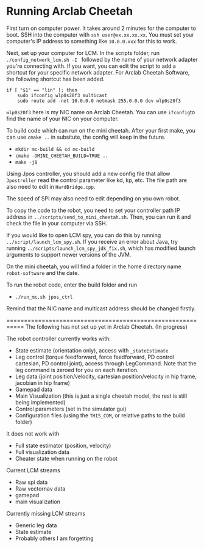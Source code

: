 # Running Arclab Cheetah
First turn on computer power.  It takes around 2 minutes for the computer to boot.
SSH into the computer with `ssh user@xx.xx.xx.xx`. You must set your computer's IP address to something like `10.0.0.xxx` for this to work.

Next, set up your computer for LCM.  In the scripts folder, run `./config_network_lcm.sh -I ` followed by the name of your network adapter you're connecting with. If you want, you can edit the script to add a shortcut for your specific network adapter. For Arclab Cheetah Software, the following shortcut has been added.
```
if [ "$1" == "lin" ]; then
    sudo ifconfig wlp0s20f3 multicast
    sudo route add -net 10.0.0.0 netmask 255.0.0.0 dev wlp0s20f3
```
`wlp0s20f3` here is my NIC name on Arclab Cheetah. You can use `ifconfig`to find the name of your NIC on your computer. 

To build code which can run on the mini cheetah. After your first make, you can use `cmake ..` in subsitute, the config will keep in the future.
- `mkdir mc-build && cd mc-build`
- `cmake -DMINI_CHEETAH_BUILD=TRUE ..`
- `make -j8`
  
Using Jpos controller, you should add a new config file that allow `Jpostroller` read the control parameter like kd, kp, etc. The file path are also need to edit in `HardBridge.cpp`.

The speed of SPI may also need to edit depending on you own robot.

To copy the code to the robot, you need to set your controller path IP address in `../scripts/send_to_mini_cheetah.sh`. Then, you can run it and check the file in your computer via SSH.

If you would like to open LCM spy, you can do this by running `../script/launch_lcm_spy.sh`.  If you receive an error about Java, try running `../scripts/launch_lcm_spy_jdk_fix.sh`, which has modified launch arguments to support newer versions of the JVM.


On the mini cheetah, you will find a folder in the home directory name `robot-software` and the date.  

To run the robot code, enter the build folder and run 
- `./run_mc.sh jpos_ctrl`
  
Remind that the NIC name and multicast address should be changed firstly.


===========================================================
The following has not set up yet in Arclab Cheetah. (In progress)

The robot controller currently works with:

- State estimate (orientation only), access with `_stateEstimate`
- Leg control (torque feedforward, force feedforward, PD control cartesian, PD control joint), access through LegCommand.  Note that the leg command is zeroed for you on each iteration.
- Leg data (joint position/velocity, cartesian position/velocity in hip frame, jacobian in hip frame)
- Gamepad data
- Main Visualization (this is just a single cheetah model, the rest is still being implemented)
- Control parameters (set in the simulator gui)
- Configuration files (using the `THIS_COM`, or relative paths to the build folder)


It does not work with
- Full state estimator (position, velocity)
- Full visualization data
- Cheater state when running on the robot

Current LCM streams
- Raw spi data
- Raw vectornav data
- gamepad
- main visualization

Currently missing LCM streams
- Generic leg data
- State estimate
- Probably others I am forgetting

